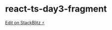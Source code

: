 # react-ts-day3-fragment

[Edit on StackBlitz ⚡️](https://stackblitz.com/edit/react-ts-day3-fragment)